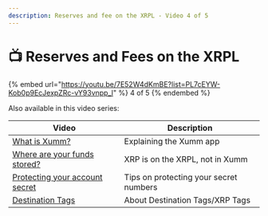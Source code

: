 ```yaml
---
description: Reserves and fee on the XRPL - Video 4 of 5
---
```


# 📺 Reserves and Fees on the XRPL

{% embed url="https://youtu.be/7E52W4dKmBE?list=PL7cEYW-Kob0p9EcJexpZRc-vY93vnpp_l" %}
4 of 5
{% endembed %}

Also available in this video series:

| Video                                                                                      | Description                            |
| ------------------------------------------------------------------------------------------ | -------------------------------------- |
| [What is Xumm?](../../hot-topics/what-is-xumm.md)                                          | Explaining the Xumm app                |
| [Where are your funds stored?](../../hot-topics/where-are-your-funds-stored.md)            | XRP is on the XRPL, not in Xumm        |
| [Protecting your account secret](../../hot-topics/how-can-you-access-your-xrpl-account.md) | Tips on protecting your secret numbers |
| [Destination Tags](../../learning-more-about-xumm/destination-tags.md)                     | About Destination Tags/XRP Tags        |

